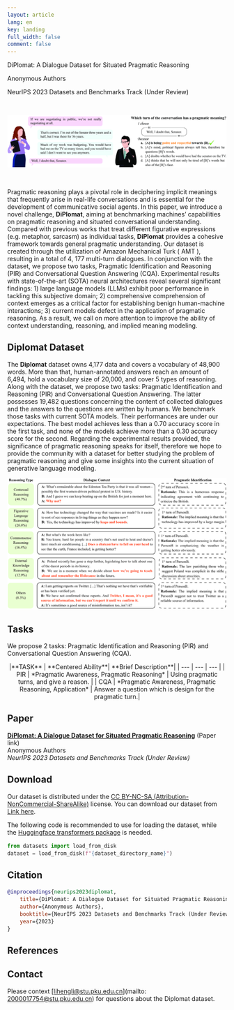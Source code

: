 ```yaml
---
layout: article
lang: en
key: landing
full_width: false
comment: false
---
```



<div class="title">
DiPlomat: A Dialogue Dataset for Situated Pragmatic Reasoning <br>

<span class="info"> Anonymous Authors </span> <br>

<span class="info">NeurIPS 2023 Datasets and Benchmarks Track (Under Review) </span>
</div>

<br>

![](/assets/images/teaser.png)

<br>

Pragmatic reasoning plays a pivotal role in deciphering implicit meanings that frequently arise in real-life conversations and is essential for the development of communicative social agents. In this paper, we introduce a novel challenge, **DiPlomat**, aiming at benchmarking machines’ capabilities on pragmatic reasoning and situated conversational understanding. Compared with previous works that treat different figurative expressions (e.g. metaphor, sarcasm) as individual tasks, **DiPlomat** provides a cohesive framework towards general pragmatic understanding. Our dataset is created through the utilization of Amazon Mechanical Turk ( AMT ), resulting in a total of 4, 177 multi-turn dialogues. In conjunction with the dataset, we propose two tasks, Pragmatic Identification and Reasoning (PIR) and Conversational Question Answering (CQA). Experimental results with state-of-the-art (SOTA) neural architectures reveal several significant findings: 1) large language models (LLMs) exhibit poor performance in tackling this subjective domain; 2) comprehensive comprehension of context emerges as a critical factor for establishing benign human-machine interactions; 3) current models defect in the application of pragmatic reasoning. As a result, we call on more attention to improve the ability of context understanding, reasoning, and implied meaning modeling.


## Diplomat Dataset
The **Diplomat** dataset owns 4,177 data and covers a vocabulary of 48,900 words. More than that, human-annotated answers reach an amount of 6,494, hold a vocabulary size of 20,000, and cover 5 types of reasoning. Along with the dataset, we propose two tasks:  Pragmatic Identification and Reasoning (PIR) and Conversational Question Answering. The latter possesses 19,482 questions concerning the content of collected dialogues and the answers to the questions are written by humans. We benchmark those tasks with current SOTA models. Their performances are under our expectations. The best model achieves less than a 0.70 accuracy score in the first task, and none of the models achieve more than a 0.30 accuracy score for the second. Regarding the experimental results provided, the significance of pragmatic reasoning speaks for itself, therefore we hope to provide the community with a dataset for better studying the problem of pragmatic reasoning and give some insights into the current situation of generative language modeling.

<p align="center">
<img src="/assets/images/punchline_example.png" width="800"/>
</p>

## Tasks
We propose 2 tasks: Pragmatic Identification and Reasoning (PIR) and Conversational Question Answering (CQA). <br>

<center>
|**TASK** | **Centered Ability**| **Brief Description**|
|   ---     |   ---     | --- | 
|     PIR    | *Pragmatic Awareness, Pragmatic Reasoning*           | Using pragmatic turns, and give a reason. |
| CQA | *Pragmatic Awareness, Pragmatic Reasoning, Application* | Answer a question which is design for the pragmatic turn.|
</center>


## Paper


**[DiPlomat: A Dialogue Dataset for Situated Pragmatic Reasoning](https://arxiv.org/abs/2306.09030)** (Paper link)<br>
Anonymous Authors <br>
*NeurIPS 2023 Datasets and Benchmarks Track (Under Review)*

## Download

Our dataset is distributed under the [CC BY-NC-SA (Attribution-NonCommercial-ShareAlike)](https://creativecommons.org/licenses/by-nc-sa/4.0/) license. You can download our dataset from [Link here](https://drive.google.com/drive/folders/1Z33-6pXay9R-zRXJcFNtxaZMjTv9Zfs9?usp=share_link).

The following code is recommended to use for loading the dataset, while the [Huggingface transformers package](https://anaconda.org/conda-forge/transformers) is needed.
```python
from datasets import load_from_disk
dataset = load_from_disk(f"{dataset_directory_name}")
```


## Citation

```bibtex
@inproceedings{neurips2023diplomat,
    title={DiPlomat: A Dialogue Dataset for Situated Pragmatic Reasoning},
    author={Anonymous Authors},
    booktitle={NeurIPS 2023 Datasets and Benchmarks Track (Under Review)},
    year={2023}
}
```

## References



## Contact

Please context [lihengli@stu.pku.edu.cn](mailto: 2000017754@stu.pku.edu.cn) for questions about the Diplomat dataset.
